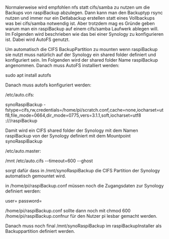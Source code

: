 Normalerweise wird empfohlen nfs statt cifs/samba zu nutzen um die Backups von raspiBackup abzulegen. Dann kann man den Backuptyp rsync nutzen und immer nur ein Detlabackup erstellen statt eines Vollbackups was bei cifs/samba notwendig ist. Aber trotzdem mag es Gründe geben warum man ein raspiBackup auf einem cifs/samba Laufwerk ablegen will. Im Folgenden wird beschrieben wie das bei einer Synology zu konfigurieren ist. Dabei wird AutoFS genutzt.

 

 

Um automatisch die CIFS BackupPartition zu mounten wenn raspiBackup sie nutzt muss natürlich auf der Synology ein shared folder definiert und konfiguriert sein. Im Folgenden wird der shared folder Name raspiBackup angenommen. Danach muss AutoFS installiert werden:

sudo apt install autofs

Danach muss autofs konfiguriert werden:

/etc/auto.cifs:

synoRaspiBackup -fstype=cifs,rw,credentials=/home/pi/scratch.conf,cache=none,iocharset=utf8,file_mode=0664,dir_mode=0775,vers=3.1.1,soft,iocharset=utf8 ://<synologyIP>/raspiBackup

Damit wird ein CIFS shared folder der Synology mit dem Namen raspiBackup von der Synology definiert mit dem Mountpoint synoRaspiBackup

/etc/auto.master:

/mnt /etc/auto.cifs --timeout=600 --ghost

sorgt dafür dass in /mnt/synoRaspiBackup die CIFS Partition der Synology automatisch gemountet wird.

in /home/pi/raspiBackup.conf müssen noch die Zugangsdaten zur Synology definiert werden:

user=<AdministratorName>
password=<AdministratorKennwort>

/home/pi/raspiBackup.conf sollte dann noch mit chmod 600 /home/pi/raspiBackup.confnur für den Nutzer pi lesbar gemacht werden.

Danach muss noch final /mnt/synoRaspiBackup im raspiBackupInstaller als Backuppartition definiert werden.
